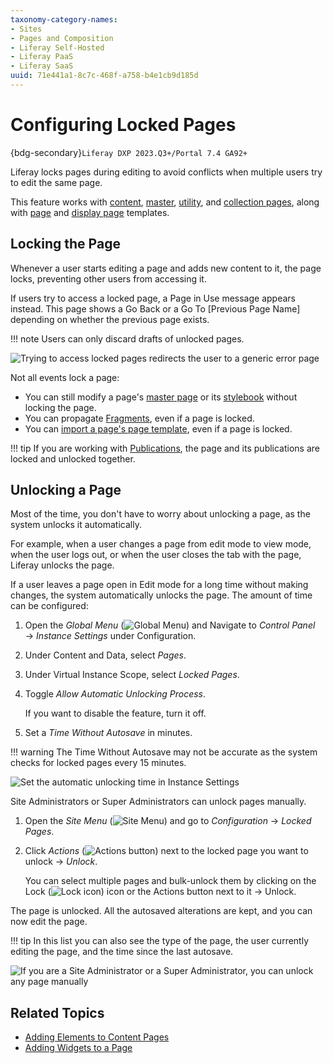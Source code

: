 ```yaml
---
taxonomy-category-names:
- Sites
- Pages and Composition
- Liferay Self-Hosted
- Liferay PaaS
- Liferay SaaS
uuid: 71e441a1-8c7c-468f-a758-b4e1cb9d185d
---
```


# Configuring Locked Pages
{bdg-secondary}`Liferay DXP 2023.Q3+/Portal 7.4 GA92+`

Liferay locks pages during editing to avoid conflicts when multiple users try to edit the same page.

This feature works with [content](../using-content-pages.md), [master](../defining-headers-and-footers/master-page-templates.md), [utility](../adding-pages/using-utility-pages.md), and [collection pages](../../../content-authoring-and-management/collections-and-collection-pages.md), along with [page](../adding-pages/creating-a-page-template.md) and [display page](../../displaying-content/using-display-page-templates.md) templates.

## Locking the Page

Whenever a user starts editing a page and adds new content to it, the page locks, preventing other users from accessing it.

If users try to access a locked page, a Page in Use message appears instead. This page shows a Go Back or a Go To [Previous Page Name] depending on whether the previous page exists.

!!! note
    Users can only discard drafts of unlocked pages.

![Trying to access locked pages redirects the user to a generic error page](./configuring-locked-pages/images/01.png)

Not all events lock a page:

- You can still modify a page's [master page](../defining-headers-and-footers/managing-master-page-templates.md) or its [stylebook](../../site-appearance/style-books.md) without locking the page.
- You can propagate [Fragments](../page-fragments-and-widgets/using-fragments.md), even if a page is locked.
- You can [import a page's page template](../adding-pages/exporting-and-importing-page-templates.md), even if a page is locked.

!!! tip
    If you are working with [Publications](../../publishing-tools/publications.md), the page and its publications are locked and unlocked together.

## Unlocking a Page

Most of the time, you don't have to worry about unlocking a page, as the system unlocks it automatically.

For example, when a user changes a page from edit mode to view mode, when the user logs out, or when the user closes the tab with the page, Liferay unlocks the page.

If a user leaves a page open in Edit mode for a long time without making changes, the system automatically unlocks the page. The amount of time can be configured:

1. Open the *Global Menu* (![Global Menu](../../../images/icon-applications-menu.png)) and Navigate to *Control Panel* &rarr; *Instance Settings* under Configuration.

1. Under Content and Data, select *Pages*.

1. Under Virtual Instance Scope, select *Locked Pages*.

1. Toggle *Allow Automatic Unlocking Process*.

   If you want to disable the feature, turn it off.

1. Set a *Time Without Autosave* in minutes.

!!! warning
    The Time Without Autosave may not be accurate as the system checks for locked pages every 15 minutes.

![Set the automatic unlocking time in Instance Settings](./configuring-locked-pages/images/02.png)

Site Administrators or Super Administrators can unlock pages manually.

1. Open the *Site Menu* (![Site Menu](../../../images/icon-product-menu.png)) and go to *Configuration* &rarr; *Locked Pages*.

1. Click *Actions* (![Actions button](../../../images/icon-actions.png)) next to the locked page you want to unlock &rarr; *Unlock*.

   You can select multiple pages and bulk-unlock them by clicking on the Lock (![Lock icon](../../../images/icon-lock.png)) icon or the Actions button next to it &rarr; Unlock.

The page is unlocked. All the autosaved alterations are kept, and you can now edit the page.

!!! tip
    In this list you can also see the type of the page, the user currently editing the page, and the time since the last autosave.

![If you are a Site Administrator or a Super Administrator, you can unlock any page manually](./configuring-locked-pages/images/03.png)

## Related Topics

- [Adding Elements to Content Pages](../using-content-pages/adding-elements-to-content-pages.md)
- [Adding Widgets to a Page](../using-widget-pages/adding-widgets-to-a-page.md)

